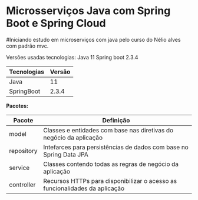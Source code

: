 # Microsserviços Java com Spring Boot e Spring Cloud

#Iniciando estudo em microserviços com java pelo curso do Nélio alves com padrão mvc.

Versões usadas tecnologias:
Java 11 
Spring boot 2.3.4


| Tecnologias | Versão                                                              |
|-------------|-----------------------------------------------------------------------------|
| Java        | 11        |
| SpringBoot  | 2.3.4     |


**Pacotes:**

| Pacote     | Definição                                                                      |
|------------|-----------------------------------------------------------------------------   |              
| model      | Classes e entidades com base nas diretivas do negócio da aplicação             |
| repository | Intefarces para persistências de dados com base no Spring Data JPA             |
| service    | Classes contendo todas as regras de negócio da aplicação                       |
| controller | Recursos HTTPs para disponibilizar o acesso as funcionalidades da aplicação    |


